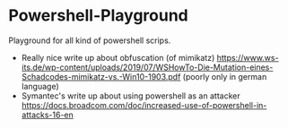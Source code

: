 # Powershell-Playground
Playground for all kind of powershell scrips. 


- Really nice write up about obfuscation (of mimikatz) https://www.ws-its.de/wp-content/uploads/2019/07/WSHowTo-Die-Mutation-eines-Schadcodes-mimikatz-vs.-Win10-1903.pdf (poorly only in german language)
- Symantec's write up about using powershell as an attacker https://docs.broadcom.com/doc/increased-use-of-powershell-in-attacks-16-en
